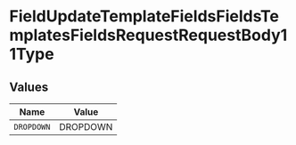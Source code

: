 # FieldUpdateTemplateFieldsFieldsTemplatesFieldsRequestRequestBody11Type


## Values

| Name       | Value      |
| ---------- | ---------- |
| `DROPDOWN` | DROPDOWN   |